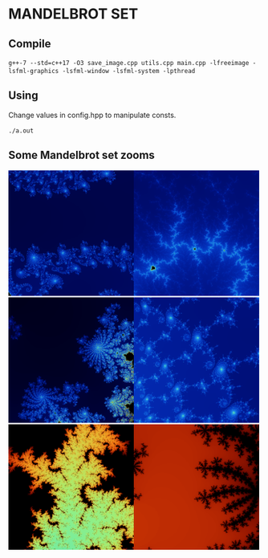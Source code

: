 # MANDELBROT SET

## Compile
```
g++-7 --std=c++17 -O3 save_image.cpp utils.cpp main.cpp -lfreeimage -lsfml-graphics -lsfml-window -lsfml-system -lpthread
```

## Using
Change values in config.hpp to manipulate consts.
```
./a.out
```

## Some Mandelbrot set zooms
<img src="images/mandelbrot.png" height="250" width="250" /><img src="images/mandelbrot3.png" height="250" width="250" /><img src="images/mandelbrot4.png" height="250" width="250" /><img src="images/mandelbrot5.png" height="250" width="250" /><img src="images/mandelbrot6.png" height="250" width="250" /><img src="images/mandelbrot7.png" height="250" width="250" />
